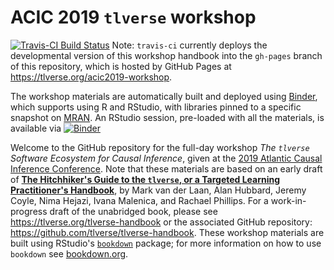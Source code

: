 # ACIC 2019 `tlverse` workshop

[![Travis-CI Build Status](https://travis-ci.org/tlverse/acic2019-workshop.svg?branch=master)](https://travis-ci.org/tlverse/acic2019-workshop)
Note: `travis-ci` currently deploys the developmental version of this workshop
handbook into the `gh-pages` branch of this repository, which is hosted by
GitHub Pages at https://tlverse.org/acic2019-workshop.

The workshop materials are automatically built and deployed using
[Binder](https://github.com/jupyterhub/binderhub), which supports using R
and RStudio, with libraries pinned to a specific snapshot on
[MRAN](https://mran.microsoft.com/documents/rro/reproducibility). An
RStudio session, pre-loaded with all the materials, is available via
[![Binder](http://mybinder.org/badge_logo.svg)](http://mybinder.org/v2/gh/tlverse/acic2019-workshop/master?urlpath=rstudio)

Welcome to the GitHub repository for the full-day workshop _The `tlverse`
Software Ecosystem for Causal Inference_, given at the [2019 Atlantic Causal
Inference Conference](https://mcgill.ca/epi-biostat-occh/news-events/atlantic-causal-inference-conference-2019).
Note that these materials are based on an early draft of [**The Hitchhiker's
Guide to the `tlverse`, or a Targeted Learning Practitioner's
Handbook**](http://tlverse.org/acic2019-workshop), by Mark van der Laan, Alan
Hubbard, Jeremy Coyle, Nima Hejazi, Ivana Malenica, and Rachael Phillips.
For a work-in-progress draft of the unabridged book, please see
https://tlverse.org/tlverse-handbook or the associated GitHub repository:
https://github.com/tlverse/tlverse-handbook. These workshop materials are built
using RStudio's
[`bookdown`](https://www.rstudio.com/resources/webinars/introducing-bookdown/) 
package; for more information on how to use `bookdown` see
[bookdown.org](https://bookdown.org/).
